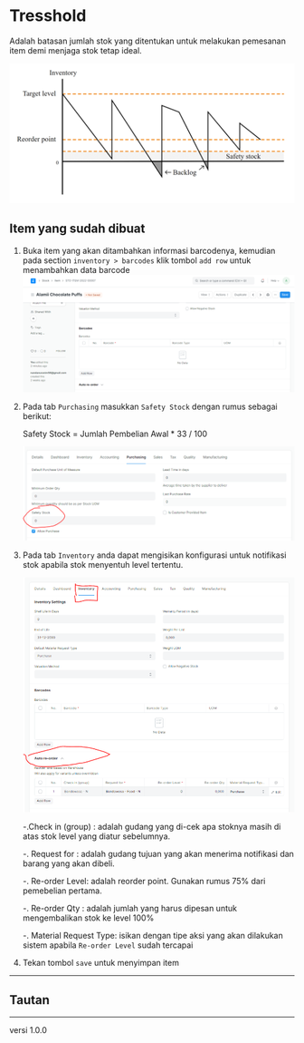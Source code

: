 # Tresshold
Adalah batasan jumlah stok yang ditentukan untuk melakukan pemesanan item demi menjaga stok tetap ideal.

   ![](/assets/tresshold02.PNG)


## Item yang sudah dibuat
1. Buka item yang akan ditambahkan informasi barcodenya, kemudian pada section `inventory > barcodes` klik tombol `add row` untuk menambahkan data barcode
   ![](/assets/barcode01.PNG)

2. Pada tab `Purchasing` masukkan `Safety Stock` dengan rumus sebagai berikut:

    Safety Stock = Jumlah Pembelian Awal * 33 / 100

   ![](/assets/tresshold01.PNG)

3. Pada tab `Inventory` anda dapat mengisikan konfigurasi untuk notifikasi stok apabila stok menyentuh level tertentu. 

   ![](/assets/tresshold03.PNG)


    -.Check in (group) : adalah gudang yang di-cek apa stoknya masih di atas stok level yang diatur sebelumnya.

    -. Request for : adalah gudang tujuan yang akan menerima notifikasi dan barang yang akan dibeli.
    
    -. Re-order Level: adalah reorder point. Gunakan rumus 75% dari pemebelian pertama.
    
    -. Re-order Qty : adalah jumlah yang harus dipesan untuk mengembalikan stok ke level 100%
    
    -. Material Request Type: isikan dengan tipe aksi yang akan dilakukan sistem apabila `Re-order Level` sudah tercapai

4. Tekan tombol `save` untuk menyimpan item 

------------------
## Tautan

------------------
versi 1.0.0
